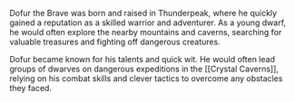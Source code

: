 Dofur the Brave was born and raised in Thunderpeak, where he quickly gained a reputation as a skilled warrior and adventurer. As a young dwarf, he would often explore the nearby mountains and caverns, searching for valuable treasures and fighting off dangerous creatures.

Dofur became known for his talents and quick wit. He would often lead groups of dwarves on dangerous expeditions in the [[Crystal Caverns]], relying on his combat skills and clever tactics to overcome any obstacles they faced.